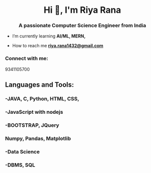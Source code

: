 <h1 align="center">Hi 👋, I'm Riya Rana</h1>
<h3 align="center">A passionate Computer Science Engineer from India</h3>


- I’m currently learning **AI/ML, MERN,**

- How to reach me **riya.rana1432@gmail.com**


<h3 align="left">Connect with me:</h3>
<p>9341105700</p>
</p>

<h2 align="left">Languages and Tools:</h2>
<h3>-JAVA, C, Python, HTML, CSS, <h3>
<h3>-JavaScript with nodejs</h3>
<h3>-BOOTSTRAP, JQuery</h3> 
<h3>Numpy, Pandas, Matplotlib<h3>
<h3>-Data Science</h53>
<h3>-DBMS, SQL</h3>

  
